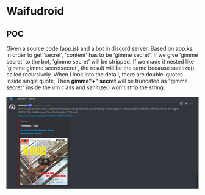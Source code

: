 # Waifudroid

## POC

Given a source code (app.js) and a bot in discord server.
Based on app.ks, in order to get 'secret', 'content' has to be 'gimme secret'.
If we give 'gimme secret' to the bot, 'gimme secret' will be stripped.
If we made it nested like 'gimme gimme secretsecret', the result will be the same because sanitize() called recursively.
When I look into the detail, there are double-quotes inside single quote, Then **gimme"+" secret** will be truncated as "gimme secret" inside the vm class and sanitize() won't strip the string.\
\
![pic1](pic1.png)
